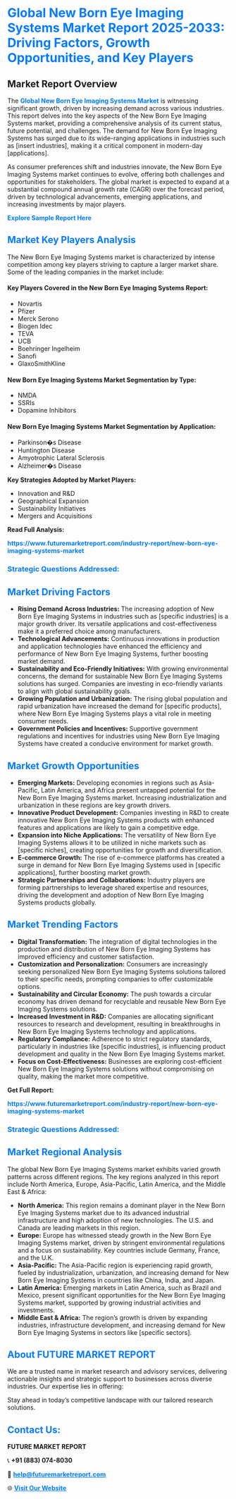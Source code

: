 <h1 style="color: #007BFF;">Global New Born Eye Imaging Systems Market Report 2025-2033: Driving Factors, Growth Opportunities, and Key Players</h1>

<section id="overview">
<h2>Market Report Overview</h2>
<p>The <a href="https://www.futuremarketreport.com/industry-report/new-born-eye-imaging-systems-market" style="color: #007BFF; text-decoration: none;"><strong>Global New Born Eye Imaging Systems Market</strong></a> is witnessing significant growth, driven by increasing demand across various industries. This report delves into the key aspects of the New Born Eye Imaging Systems market, providing a comprehensive analysis of its current status, future potential, and challenges. The demand for New Born Eye Imaging Systems has surged due to its wide-ranging applications in industries such as [insert industries], making it a critical component in modern-day [applications].</p>
<p>As consumer preferences shift and industries innovate, the New Born Eye Imaging Systems market continues to evolve, offering both challenges and opportunities for stakeholders. The global market is expected to expand at a substantial compound annual growth rate (CAGR) over the forecast period, driven by technological advancements, emerging applications, and increasing investments by major players.</p>
</section>

<section id="overview">
<p><a href="https://www.futuremarketreport.com/request-sample/reportId=36207" style="color: #007BFF; text-decoration: none;"><strong>Explore Sample Report Here</strong></a></p>
</section>

<section id="key-players">
<h2 style="color: #007BFF;">Market Key Players Analysis</h2>
<p>The New Born Eye Imaging Systems market is characterized by intense competition among key players striving to capture a larger market share. Some of the leading companies in the market include:</p>
<h4>Key Players Covered in the New Born Eye Imaging Systems Report:</h4>
<ul><li>Novartis</li><li>Pfizer</li><li>Merck Serono</li><li>Biogen Idec</li><li>TEVA</li><li>UCB</li><li>Boehringer Ingelheim</li><li>Sanofi</li><li>GlaxoSmithKline</li></ul>
<h4>New Born Eye Imaging Systems Market Segmentation by Type:</h4>
<ul><li>NMDA</li><li>SSRIs</li><li>Dopamine Inhibitors</li></ul>

<h4>New Born Eye Imaging Systems Market Segmentation by Application:</h4>
<ul><li>Parkinson�s Disease</li><li>Huntington Disease</li><li>Amyotrophic Lateral Sclerosis</li><li>Alzheimer�s Disease</li></ul>
<p><strong>Key Strategies Adopted by Market Players:</strong></p>
<ul>
<li>Innovation and R&D</li>
<li>Geographical Expansion</li>
<li>Sustainability Initiatives</li>
<li>Mergers and Acquisitions</li>
</ul>
</section>

<section>
<p><strong>Read Full Analysis: </strong></p><a href="https://www.futuremarketreport.com/industry-report/new-born-eye-imaging-systems-market" style="color: #007BFF; text-decoration: none;"><strong>https://www.futuremarketreport.com/industry-report/new-born-eye-imaging-systems-market</strong></a>
<h3 style="color: #007BFF;">Strategic Questions Addressed:</h3>
</section>

<section id="driving-factors">
<h2 style="color: #007BFF;">Market Driving Factors</h2>
<ul>
<li><strong>Rising Demand Across Industries:</strong> The increasing adoption of New Born Eye Imaging Systems in industries such as [specific industries] is a major growth driver. Its versatile applications and cost-effectiveness make it a preferred choice among manufacturers.</li>
<li><strong>Technological Advancements:</strong> Continuous innovations in production and application technologies have enhanced the efficiency and performance of New Born Eye Imaging Systems, further boosting market demand.</li>
<li><strong>Sustainability and Eco-Friendly Initiatives:</strong> With growing environmental concerns, the demand for sustainable New Born Eye Imaging Systems solutions has surged. Companies are investing in eco-friendly variants to align with global sustainability goals.</li>
<li><strong>Growing Population and Urbanization:</strong> The rising global population and rapid urbanization have increased the demand for [specific products], where New Born Eye Imaging Systems plays a vital role in meeting consumer needs.</li>
<li><strong>Government Policies and Incentives:</strong> Supportive government regulations and incentives for industries using New Born Eye Imaging Systems have created a conducive environment for market growth.</li>
</ul>
</section>

<section id="growth-opportunities">
<h2 style="color: #007BFF;">Market Growth Opportunities</h2>
<ul>
<li><strong>Emerging Markets:</strong> Developing economies in regions such as Asia-Pacific, Latin America, and Africa present untapped potential for the New Born Eye Imaging Systems market. Increasing industrialization and urbanization in these regions are key growth drivers.</li>
<li><strong>Innovative Product Development:</strong> Companies investing in R&D to create innovative New Born Eye Imaging Systems products with enhanced features and applications are likely to gain a competitive edge.</li>
<li><strong>Expansion into Niche Applications:</strong> The versatility of New Born Eye Imaging Systems allows it to be utilized in niche markets such as [specific niches], creating opportunities for growth and diversification.</li>
<li><strong>E-commerce Growth:</strong> The rise of e-commerce platforms has created a surge in demand for New Born Eye Imaging Systems used in [specific applications], further boosting market growth.</li>
<li><strong>Strategic Partnerships and Collaborations:</strong> Industry players are forming partnerships to leverage shared expertise and resources, driving the development and adoption of New Born Eye Imaging Systems products globally.</li>
</ul>
</section>

<section id="trending-factors">
<h2 style="color: #007BFF;">Market Trending Factors</h2>
<ul>
<li><strong>Digital Transformation:</strong> The integration of digital technologies in the production and distribution of New Born Eye Imaging Systems has improved efficiency and customer satisfaction.</li>
<li><strong>Customization and Personalization:</strong> Consumers are increasingly seeking personalized New Born Eye Imaging Systems solutions tailored to their specific needs, prompting companies to offer customizable options.</li>
<li><strong>Sustainability and Circular Economy:</strong> The push towards a circular economy has driven demand for recyclable and reusable New Born Eye Imaging Systems solutions.</li>
<li><strong>Increased Investment in R&D:</strong> Companies are allocating significant resources to research and development, resulting in breakthroughs in New Born Eye Imaging Systems technology and applications.</li>
<li><strong>Regulatory Compliance:</strong> Adherence to strict regulatory standards, particularly in industries like [specific industries], is influencing product development and quality in the New Born Eye Imaging Systems market.</li>
<li><strong>Focus on Cost-Effectiveness:</strong> Businesses are exploring cost-efficient New Born Eye Imaging Systems solutions without compromising on quality, making the market more competitive.</li>
</ul>
</section>

<section>
<p><strong>Get Full Report: </strong></p><a href="https://www.futuremarketreport.com/industry-report/new-born-eye-imaging-systems-market" style="color: #007BFF; text-decoration: none;"><strong>https://www.futuremarketreport.com/industry-report/new-born-eye-imaging-systems-market</strong></a>
<h3 style="color: #007BFF;">Strategic Questions Addressed:</h3>
</section>


<section id="regional-analysis">
<h2 style="color: #007BFF;">Market Regional Analysis</h2>
<p>The global New Born Eye Imaging Systems market exhibits varied growth patterns across different regions. The key regions analyzed in this report include North America, Europe, Asia-Pacific, Latin America, and the Middle East & Africa:</p>
<ul>
<li><strong>North America:</strong> This region remains a dominant player in the New Born Eye Imaging Systems market due to its advanced industrial infrastructure and high adoption of new technologies. The U.S. and Canada are leading markets in this region.</li>
<li><strong>Europe:</strong> Europe has witnessed steady growth in the New Born Eye Imaging Systems market, driven by stringent environmental regulations and a focus on sustainability. Key countries include Germany, France, and the U.K.</li>
<li><strong>Asia-Pacific:</strong> The Asia-Pacific region is experiencing rapid growth, fueled by industrialization, urbanization, and increasing demand for New Born Eye Imaging Systems in countries like China, India, and Japan.</li>
<li><strong>Latin America:</strong> Emerging markets in Latin America, such as Brazil and Mexico, present significant opportunities for the New Born Eye Imaging Systems market, supported by growing industrial activities and investments.</li>
<li><strong>Middle East & Africa:</strong> The region’s growth is driven by expanding industries, infrastructure development, and increasing demand for New Born Eye Imaging Systems in sectors like [specific sectors].</li>
</ul>
</section>

<footer>
<h2 style="color: #007BFF;">About FUTURE MARKET REPORT</h2>
<p>We are a trusted name in market research and advisory services, delivering actionable insights and strategic support to businesses across diverse industries. Our expertise lies in offering:</p>

<p>Stay ahead in today’s competitive landscape with our tailored research solutions.</p>

<h2 style="color: #007BFF;">Contact Us:</h2>
<p><strong>FUTURE MARKET REPORT</strong></p>
<p>📞 <strong>+91 (883) 074-8030</strong></p>
<p>📧 <strong><a href="mailto:help@futuremarketreport.com" style="color: #007BFF;">help@futuremarketreport.com</a></strong></p>
<p>🌐 <strong><a href="https://www.futuremarketreport.com/" style="color: #007BFF;">Visit Our Website</a></strong></p>
</footer>